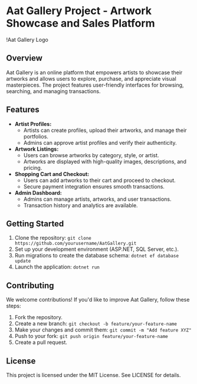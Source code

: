 # Aat Gallery Project - Artwork Showcase and Sales Platform

!Aat Gallery Logo

## Overview

Aat Gallery is an online platform that empowers artists to showcase their artworks and allows users to explore, purchase, and appreciate visual masterpieces. The project features user-friendly interfaces for browsing, searching, and managing transactions.

## Features

- **Artist Profiles:**
  - Artists can create profiles, upload their artworks, and manage their portfolios.
  - Admins can approve artist profiles and verify their authenticity.
- **Artwork Listings:**
  - Users can browse artworks by category, style, or artist.
  - Artworks are displayed with high-quality images, descriptions, and pricing.
- **Shopping Cart and Checkout:**
  - Users can add artworks to their cart and proceed to checkout.
  - Secure payment integration ensures smooth transactions.
- **Admin Dashboard:**
  - Admins can manage artists, artworks, and user transactions.
  - Transaction history and analytics are available.

## Getting Started

1. Clone the repository: `git clone https://github.com/yourusername/AatGallery.git`
2. Set up your development environment (ASP.NET, SQL Server, etc.).
3. Run migrations to create the database schema: `dotnet ef database update`
4. Launch the application: `dotnet run`

## Contributing

We welcome contributions! If you'd like to improve Aat Gallery, follow these steps:

1. Fork the repository.
2. Create a new branch: `git checkout -b feature/your-feature-name`
3. Make your changes and commit them: `git commit -m "Add feature XYZ"`
4. Push to your fork: `git push origin feature/your-feature-name`
5. Create a pull request.

## License

This project is licensed under the MIT License. See LICENSE for details.

